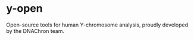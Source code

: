 # y-open
Open-source tools for human Y-chromosome analysis, proudly developed by the DNAChron team.
